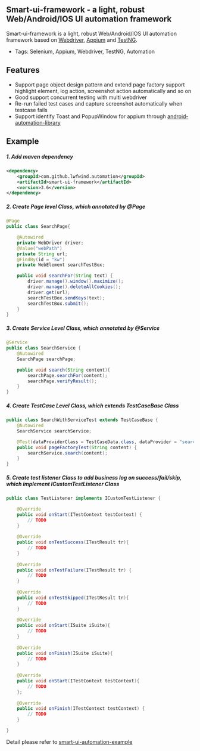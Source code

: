 ﻿## Smart-ui-framework - a light, robust Web/Android/IOS UI automation framework

Smart-ui-framework is a light, robust Web/Android/IOS UI automation framework based on [Webdriver](http://seleniumhq.org/), [Appium](http://appium.io/) and [TestNG](http://testng.org/doc/index.html).

* Tags: Selenium, Appium, Webdriver, TestNG, Automation

## Features
* Support page object design pattern and extend page factory support highlight element, log action, screenshot action automatically and so on
* Good support concurrent testing with multi webdriver
* Re-run failed test cases and capture screenshot automatically when testcase fails
* Support identify Toast and PopupWindow for appium through [android-automation-library](https://github.com/lwfwind/android-automation-library)

## Example
##### 1. Add maven dependency
```xml
<dependency>
    <groupId>com.github.lwfwind.automation</groupId>
    <artifactId>smart-ui-framework</artifactId>
    <version>3.6</version>
</dependency>
```

##### 2. Create Page level Class, which annotated by @Page

```java
@Page
public class SearchPage{

    @Autowired
    private WebDriver driver;
    @Value("webPath")
    private String url;
    @FindBy(id = "kw")
    private WebElement searchTestBox;

    public void searchFor(String text) {
        driver.manage().window().maximize();
        driver.manage().deleteAllCookies();
        driver.get(url);
        searchTestBox.sendKeys(text);
        searchTestBox.submit();
    }
}
```

##### 3. Create Service Level Class, which annotated by @Service

```java
@Service
public class SearchService {
    @Autowired
    SearchPage searchPage;

    public void search(String content){
        searchPage.searchFor(content);
        searchPage.verifyResult();
    }
}
```

##### 4. Create TestCase Level Class, which extends TestCaseBase Class

```java
public class SearchWithServiceTest extends TestCaseBase {
    @Autowired
    SearchService searchService;

    @Test(dataProviderClass = TestCaseData.class, dataProvider = "searchData", description = "搜索测试")
    public void pageFactoryTest(String content) {
        searchService.search(content);
    }
}
```

##### 5. Create test listener Class to add business log on success/fail/skip, which implement ICustomTestListener Class

```java
public class TestListener implements ICustomTestListener {

    @Override
    public void onStart(ITestContext testContext) {
        // TODO
    }
    
    @Override
    public void onTestSuccess(ITestResult tr){
        // TODO
    }
    
    @Override
    public void onTestFailure(ITestResult tr) {
        // TODO
    }
    
    @Override
    public void onTestSkipped(ITestResult tr){
        // TODO
    }
    
    @Override
    public void onStart(ISuite iSuite){
        // TODO
    }
    
    @Override 
    public void onFinish(ISuite iSuite){
        // TODO
    }
    
    @Override
    public void onStart(ITestContext testContext){
        // TODO
    };
    
    @Override
    public void onFinish(ITestContext testContext) {
        // TODO
    }

}
```

Detail please refer to [smart-ui-automation-example](https://github.com/lwfwind/smart-ui-automation-example)


